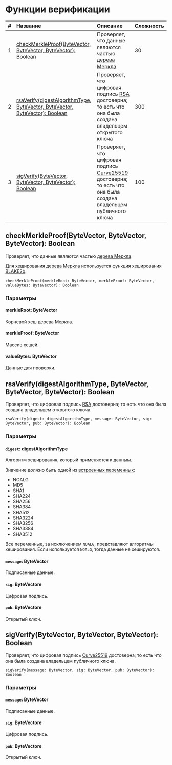 # Функции верификации

| # | Название | Описание | Сложность |
| :--- | :--- | :--- | :--- |
| 1 | [checkMerkleProof(ByteVector, ByteVector, ByteVector): Boolean](#check-merkle-proof) | Проверяет, что данные являются частью [дерева Меркла](https://ru.wikipedia.org/wiki/Дерево_хешей) | 30 |
| 2 | [rsaVerify(digestAlgorithmType, ByteVector, ByteVector, ByteVector): Boolean](#rsa-verify) | Проверяет, что цифровая подпись [RSA](https://ru.wikipedia.org/wiki/RSA) достоверна; то есть что она была создана владельцем открытого ключа | 300 |
| 3 | [sigVerify(ByteVector, ByteVector, ByteVector): Boolean](#sig-verify) | Проверяет, что цифровая подпись [Curve25519](https://en.wikipedia.org/wiki/Curve25519) достоверна; то есть что она была создана владельцем публичного ключа | 100 |

## checkMerkleProof(ByteVector, ByteVector, ByteVector): Boolean<a id="check-merkle-proof"></a>

Проверяет, что данные являются частью [дерева Меркла](https://ru.wikipedia.org/wiki/Дерево_хешей).

Для хеширования [дерева Меркла](https://ru.wikipedia.org/wiki/Дерево_хешей) используется функция хеширования [BLAKE2b](https://en.wikipedia.org/wiki/BLAKE_%28hash_function%29).

``` ride
checkMerkleProof(merkleRoot: ByteVector, merkleProof: ByteVector, valueBytes: ByteVector): Boolean
```

### Параметры

#### merkleRoot: ByteVector

Корневой хеш дерева Меркла.

#### merkleProof: ByteVector

Массив хешей.

#### valueBytes: ByteVector

Данные для проверки.

## rsaVerify(digestAlgorithmType, ByteVector, ByteVector, ByteVector): Boolean<a id="rsa-verify"></a>

Проверяет, что цифровая подпись [RSA](https://ru.wikipedia.org/wiki/RSA) достоверна; то есть что она была создана владельцем открытого ключа.

``` ride
rsaVerify(digest: digestAlgorithmType, message: ByteVector, sig: ByteVector, pub: ByteVector): Boolean
```

### Параметры

#### `digest`: digestAlgorithmType

Алгоритм хеширования, который применяется к данным.

Значение должно быть одной из [встроенных переменных](ru/ride/variables/built-in-variables.md):

* NOALG
* MD5
* SHA1
* SHA224
* SHA256
* SHA384
* SHA512
* SHA3224
* SHA3256
* SHA3384
* SHA3512

Все переменные, за исключением `NOALG`, представляют алгоритмы хеширования. Если используется `NOALG`, тогда данные не хешируются.

#### `message`: ByteVector

Подписанные данные.

#### `sig`: ByteVectore

Цифровая подпись.

#### `pub`: ByteVectore

Открытый ключ.

## sigVerify(ByteVector, ByteVector, ByteVector): Boolean<a id="sig-verify"></a>

Проверяет, что цифровая подпись [Curve25519](https://en.wikipedia.org/wiki/Curve25519) достоверна; то есть что она была создана владельцем публичного ключа.

``` ride
sigVerify(message: ByteVector, sig: ByteVector, pub: ByteVector): Boolean
```

### Параметры

#### `message`: ByteVector

Подписанные данные.

#### `sig`: ByteVectore

Цифровая подпись.

#### `pub`: ByteVectore

Открытый ключ.

